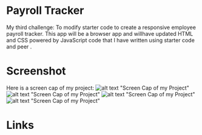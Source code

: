 # Payroll Tracker
My third challenge: To modify starter code to create a responsive employee payroll tracker. This app will be a browser app and willhave updated HTML and CSS powered by JavaScript code that I have written using starter code and peer . 
# Screenshot
Here is a screen cap of my project:
![alt text](./assets/images/Screenshot%202024-07-01%20at%2010.11.06 AM.png,) "Screen Cap of my Project"
![alt text](./assets/images/Screenshot%202024-07-01%20at%2010.11.17 AM.png.png,) "Screen Cap of my Project"
![alt text](./assets/images/Screenshot%202024-07-01%20at%2010.11.55 AM.png.png,) "Screen Cap of my Project"
![alt text](./assets/images/Screenshot%202024-07-01%20at%2010.12.18 AM.png.png,) "Screen Cap of my Project"

# Links




